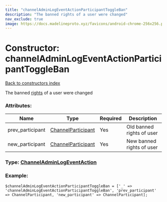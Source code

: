 ```yaml
---
title: "channelAdminLogEventActionParticipantToggleBan"
description: "The banned rights of a user were changed"
nav_exclude: true
image: https://docs.madelineproto.xyz/favicons/android-chrome-256x256.png
---
```

# Constructor: channelAdminLogEventActionParticipantToggleBan  
[Back to constructors index](/API_docs/constructors/index.html)



The banned [rights](https://core.telegram.org/api/rights) of a user were changed

### Attributes:

| Name     |    Type       | Required | Description |
|----------|---------------|----------|-------------|
|prev\_participant|[ChannelParticipant](/API_docs/types/ChannelParticipant.html) | Yes|Old banned rights of user|
|new\_participant|[ChannelParticipant](/API_docs/types/ChannelParticipant.html) | Yes|New banned rights of user|



### Type: [ChannelAdminLogEventAction](/API_docs/types/ChannelAdminLogEventAction.html)


### Example:

```
$channelAdminLogEventActionParticipantToggleBan = ['_' => 'channelAdminLogEventActionParticipantToggleBan', 'prev_participant' => ChannelParticipant, 'new_participant' => ChannelParticipant];
```  
